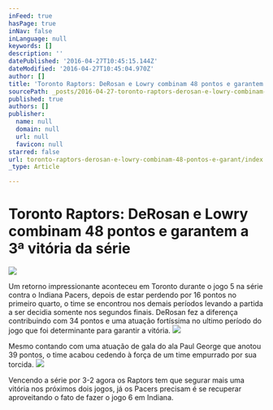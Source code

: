 ```yaml
---
inFeed: true
hasPage: true
inNav: false
inLanguage: null
keywords: []
description: ''
datePublished: '2016-04-27T10:45:15.144Z'
dateModified: '2016-04-27T10:45:04.970Z'
author: []
title: 'Toronto Raptors: DeRosan e Lowry combinam 48 pontos e garantem a 3ª vitória da série'
sourcePath: _posts/2016-04-27-toronto-raptors-derosan-e-lowry-combinam-48-pontos-e-garan.md
published: true
authors: []
publisher:
  name: null
  domain: null
  url: null
  favicon: null
starred: false
url: toronto-raptors-derosan-e-lowry-combinam-48-pontos-e-garant/index.html
_type: Article

---
```

# Toronto Raptors: DeRosan e Lowry combinam 48 pontos e garantem a 3ª vitória da série
![](https://the-grid-user-content.s3-us-west-2.amazonaws.com/c93368a6-7a59-49c0-a698-86e7a2ebb04d.gif)

Um retorno impressionante aconteceu em Toronto durante o jogo 5 na série contra o Indiana Pacers, depois de estar perdendo por 16 pontos no primeiro quarto, o time se encontrou nos demais períodos levando a partida a ser decidia somente nos segundos finais. DeRosan fez a diferença contribuindo com 34 pontos e uma atuação fortíssima no ultimo período do jogo que foi determinante para garantir a vitória.
![](https://the-grid-user-content.s3-us-west-2.amazonaws.com/83b35036-5892-4bf2-920b-387e90c385e0.jpg)

Mesmo contando com uma atuação de gala do ala Paul George que anotou 39 pontos, o time acabou cedendo à força de um time empurrado por sua torcida.
![](https://the-grid-user-content.s3-us-west-2.amazonaws.com/c2282823-0727-4dce-9e9e-734b172990b5.jpg)

Vencendo a série por 3-2 agora os Raptors tem que segurar mais uma vitória nos próximos dois jogos, já os Pacers precisam é se recuperar aproveitando o fato de fazer o jogo 6 em Indiana.